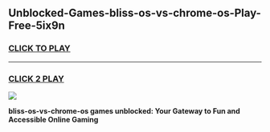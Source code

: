 
## Unblocked-Games-bliss-os-vs-chrome-os-Play-Free-5ix9n
<h3>
<a href="https://premium76.site?title=bliss-os-vs-chrome-os&ref=17A">CLICK TO PLAY</a></h3>
<hr>

<h3>
<a href="https://premium76.site?title=bliss-os-vs-chrome-os&ref=17A">CLICK 2 PLAY</a>
  
</h3>

<a href="https://premium76.site?title=bliss-os-vs-chrome-os&ref=17A"><img src="https://clearcache.store/games.png"></a>


**bliss-os-vs-chrome-os games unblocked: Your Gateway to Fun and Accessible Online Gaming**
